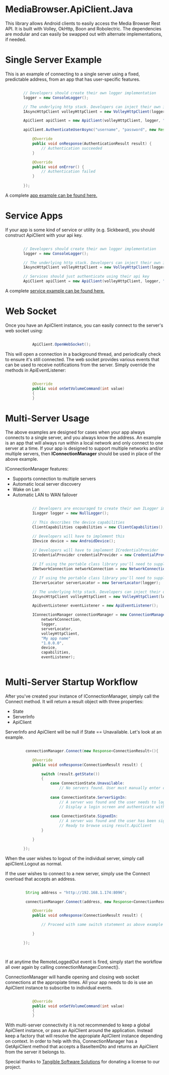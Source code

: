 MediaBrowser.ApiClient.Java
===========================

This library allows Android clients to easily access the Media Browser Rest API. It is built with Volley, OkHttp, Boon and Robolectric. The dependencies are modular and can easily be swapped out with alternate implementations, if needed.

# Single Server Example #

This is an example of connecting to a single server using a fixed, predictable address, from an app that has user-specific features.


``` java

        // Developers should create their own logger implementation
        logger = new ConsoleLogger();

        // The underlying http stack. Developers can inject their own if desired
        IAsyncHttpClient volleyHttpClient = new VolleyHttpClient(logger, getApplicationContext());

		ApiClient apiClient = new ApiClient(volleyHttpClient, logger, "http://localhost:8096", "My app name", "My device", "My device id", "app version 123", new ApiEventListener(), new ClientCapabilities());

		apiClient.AuthenticateUserAsync("username", "password", new Response<AuthenticationResult>(){

            @Override
            public void onResponse(AuthenticationResult result) {
                // Authentication succeeded
            }

            @Override
            public void onError() {
                // Authentication failed
            }
            
        });

```

A complete [app example can be found here.](https://github.com/MediaBrowser/MediaBrowser.ApiClient.Java/blob/master/src/MediaBrowser/ApiInteraction/Sample/ExampleApp.java "app example can be found here.")

# Service Apps #

If your app is some kind of service or utility (e.g. Sickbeard), you should construct ApiClient with your api key.

``` java

        // Developers should create their own logger implementation
        logger = new ConsoleLogger();

        // The underlying http stack. Developers can inject their own if desired
        IAsyncHttpClient volleyHttpClient = new VolleyHttpClient(logger, getApplicationContext());

		// Services should just authenticate using their api key
        ApiClient apiClient = new ApiClient(volleyHttpClient, logger, "http://localhost:8096", "My api key", new ApiEventListener(), new ClientCapabilities());

```

A complete [service example can be found here.](https://github.com/MediaBrowser/MediaBrowser.ApiClient.Java/blob/master/src/MediaBrowser/ApiInteraction/Sample/ExampleService.java "service example can be found here.")


# Web Socket #

Once you have an ApiClient instance, you can easily connect to the server's web socket using:

``` java

            ApiClient.OpenWebSocket();
```

This will open a connection in a background thread, and periodically check to ensure it's still connected. The web socket provides various events that can be used to receive notifications from the server. Simply override the methods in ApiEventListener:


``` java

			@Override
            public void onSetVolumeCommand(int value)
    		{
    		}
```

# Multi-Server Usage #


The above examples are designed for cases when your app always connects to a single server, and you always know the address. An example is an app that will always run within a local network and only connect to one server at a time. If your app is designed to support multiple networks and/or multiple servers, then **IConnectionManager** should be used in place of the above example.

IConnectionManager features:

- Supports connection to multiple servers
- Automatic local server discovery
- Wake on Lan
- Automatic LAN to WAN failover


``` c#

            // Developers are encouraged to create their own ILogger implementation
			ILogger logger = new NullLogger();

			// This describes the device capabilities
			ClientCapabilities capabilities = new ClientCapabilities();

			// Developers will have to implement this
			IDevice device = new AndroidDevice();
			
			// Developers will have to implement ICredentialProvider
			ICredentialProvider credentialProvider = new CredentialProvider();

			// If using the portable class library you'll need to supply your own INetworkConnection implementation.
			INetworkConnection networkConnection = new NetworkConnection(logger);

            // If using the portable class library you'll need to supply your own IServerLocator implementation.
			IServerLocator serverLocator = new ServerLocator(logger);

            // The underlying http stack. Developers can inject their own if desired
        	IAsyncHttpClient volleyHttpClient = new VolleyHttpClient(logger, getApplicationContext());

			ApiEventListener eventListener = new ApiEventListener();

			IConnectionManager connectionManager = new ConnectionManager(credentialProvider,
                networkConnection,
                logger,
                serverLocator,
                volleyHttpClient,
				"My app name"
                "1.0.0.0",
                device,
                capabilities,
                eventListener);
          
```

# Multi-Server Startup Workflow #

After you've created your instance of IConnectionManager, simply call the Connect method. It will return a result object with three properties:

- State
- ServerInfo
- ApiClient

ServerInfo and ApiClient will be null if State == Unavailable. Let's look at an example.


``` java

         connectionManager.Connect(new Response<ConnectionResult>(){

            @Override
            public void onResponse(ConnectionResult result) {

				switch (result.getState())
				{
					case ConnectionState.Unavailable:
						// No servers found. User must manually enter connection info.
	
					case ConnectionState.ServerSignIn:
						// A server was found and the user needs to login.
						// Display a login screen and authenticate with the server using result.ApiClient
	
					case ConnectionState.SignedIn:
						// A server was found and the user has been signed in using previously saved credentials.
						// Ready to browse using result.ApiClient
				}

            }

        });


```

When the user wishes to logout of the individual server, simply call apiClient.Logout as normal.

If the user wishes to connect to a new server, simply use the Connect overload that accepts an address. 


``` java

		 String address = "http://192.168.1.174:8096";

         connectionManager.Connect(address, new Response<ConnectionResult>(){

            @Override
            public void onResponse(ConnectionResult result) {

				// Proceed with same switch statement as above example

            }

        });

			

```

If at anytime the RemoteLoggedOut event is fired, simply start the workflow all over again by calling connectionManager.Connect().

ConnectionManager will handle opening and closing web socket connections at the appropiate times. All your app needs to do is use an ApiClient instance to subscribe to individual events.


``` java

			@Override
            public void onSetVolumeCommand(int value)
    		{
    		}

```

With multi-server connectivity it is not recommended to keep a global ApiClient instance, or pass an ApiClient around the application. Instead keep a factory that will resolve the appropiate ApiClient instance depending on context. In order to help with this, ConnectionManager has a GetApiClient method that accepts a BaseItemDto and returns an ApiClient from the server it belongs to.


Special thanks to [Tangible Software Solutions](http://www.tangiblesoftwaresolutions.com/ "Tangible Software Solutions") for donating a license to our project.
